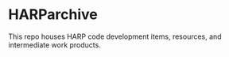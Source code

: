 # HARParchive
This repo houses HARP code development items, resources, and intermediate work products.

